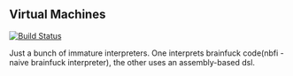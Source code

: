 Virtual Machines
----------------

[![Build Status](https://travis-ci.org/hellerve/Virtual-Machines.png?branch=master)](https://travis-ci.org/hellerve/Virtual-Machines)

Just a bunch of immature interpreters. One interprets brainfuck code(nbfi - 
naive brainfuck interpreter), the other uses an assembly-based dsl.
